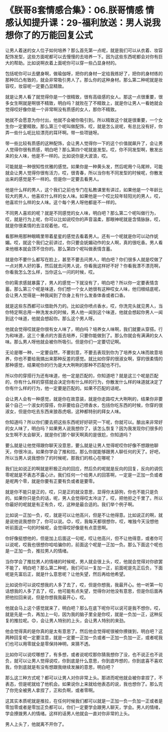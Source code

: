 # 《朕哥8套情感合集》：06.朕哥情感 情感认知提升课：29-福利放送：男人说我想你了的万能回复公式

让男人着迷的女人位子如何培养？那么首先第一点呢，就是我们可以从衣着、妆容配饰发型，这些方面呢都可以去慢慢的去培养一下。因为这些东西呢都会对你有巨大的帮助。比如说啊衣着上面呢你可以穿一些凸显身材的。

包括呢你可以去健身啊，做瑜伽呀，把你的身材一定给我练好了，把你的身材练的那种凹凸有致的，就会非常吸引男人了。那么你的这种身材。那么第二种呢就是妆容哎，妆容呢一定要凸显精致。

就是让男人看了就觉得你是一个很精致，很有高级感的女人。那这一点很重要，很多女生啊就是啊很不精致，明白吗？就败在了不精致上，就是你让男人一看她就会觉得哎好像你是一个非常啊没有质感的女人，那你不精致。

她就不会愿意为你付出，他就不会被你吸引到。所以精致这个就是很重要，一个女生你一定要精致。那么第三个呢叫做配饰，哎，就是怎么说呢，有总比没有好，你弄一些什么呃比较漂亮的耳环啊。带一些项链呀。

带一些比较有质感的这种配饰，会让男人觉得你一下的这个价值就飙升了，会让男人觉得你很有质感，明白吧？那么第四个呢就是发型。哎，你不同发型啊，散发出来的女人味，他是不一样的。比如说你是大波浪，哎。

可能就是一种很知性优雅的感觉。如果你是一种黄头发，然后呢用个马尾辫，可能就会让男人觉得你很有活力，哎，很青春，所以当你有不同发型的时候呢，你散发出来的感觉是不一样的。但是你一定要去看男人。

他是什么样的男人，这个我们之前也专门在私教课里有讲过，如果他是一个年龄比较大的男人，他喜欢什么样的女人味。如果他是一个哎比较年轻阳光的男人，哎，他喜欢什么样的女人味。这个每个男人呀他都是不一样的。

不同男人喜欢的呢？就是不同感觉的女人味，明白吧？那么第二个呢叫做行为，哎，就是行为上呢，你可以比如说哎你的声音温柔，那眼神呢就是含情脉脉，哎，就是你很柔情的去注视着他，哎。

看那种用那种眼睛里带着星星的感觉去看着男人。还有一个呢就是你可以动作妩媚。哎，就这个我们之前讲过，你只要会妩媚动作的女人啊，真的很吃香。男人看来他根本就会顶不住你的。那么第四个呢叫做表情含蓄。

就是你不要什么都写在脸上，甚至不要去问男人，明白吧？你们很多人就是哎做了一点对男人好的事，然后就去问男人说，你看我这样好不好？你看我漂不漂亮啊，你看我怎么怎么样，当你这么一问的时候，哎。

你的需求感就暴露了，男人的感觉一下就没有了，明白吧？所以你一定要表情含蓄。那么第三个呢是味道，你们想一个女人她很有这种哎女人味，他归根结底呢，会让男人觉得是一种我闻到了你身上有什么发香体香或者口香。

就是这些东西都可以借助外力的。比如说你喷点香水，哎，你洗完头就见男人，当你特定啊总用一种洗发水的时候，男人他一闻到这个味道，他就会想起你男人一闻到这个味道，他就会想起你。那么这个男人呀。

他就会觉得哎就是你很有女人味了，明白吗？培养女人味啊，我们就要从穿搭。行为和味道，这三个重点的方面去培养，只要你能做到了。那么你就会有满满的女人味。那么男人呀他就会被你所吸引。但是你们一定要切记啊。

无论是哪一种，一定要自然，不要刻意，不要去表现到你为了培养女人味而故意培养，你也不要给我搞出来那种反差的感觉。就比如你穿的很淑女啊，穿的很柔情的那种感觉，结果呢你的行为是大大咧咧的那种不匹配也不行。

所以你的穿搭行为还有味道，他一定是匹配的，你知道吧？就是这三个呢是匹配的，你有什么样的穿搭就会决定你有什么样的行为，你散发什么样的味道就决定了你有什么样的行为，他一定要是匹配的。如果不匹配的话呢。

会让男人会有一种感觉，就是你在故意装，就是你走路哎大大咧咧的，结果你非要装个自己一个淑女的穿搭，你非要给自己喷香水，包括你吃东西的时候，你穿的很淑女，但是你吃去东西来狼吞虎咽，这种都特别的拜女人味。

你知道吗？所以你们要去把这些东西呢好好研究一下呢，你就可以。酿出来非常好的女人味了，明白吗？如果男人说我想你了，该怎么恢复？因为我发现你们很多的女生啊不太会聊天，就是你们那个聊天啊真的是很尬，你知道吗？

要么就是让他觉得跟你聊天没意思，要么就是让男人觉得呢哎你好像不想跟他聊天，你很冷淡。如果你学会了推和拉。那么你就能够跟男人聊任何的天了。好吧，所以当男人说我想你了的时候呢，那我们的核心在哪呢？

我们比如说正的啊就是积极正向的回应，然后负的呢就是反向的回复，反向的调侃零呢就是不表态不露心计。我们任何一个给男人的回答啊，一定是一正加一负或者是呢两个零，就是你要有正要有负或者是要零。

就是你不能只是正的，哎，只是正的就没意思，显得你太舔狗，你也不能只是负的。如果你只是负的话，呢，男人会觉得哎太冷淡了，哎，把他拒之千里了。所以你最好的呢就是有正有负，哎，这种是最合适的。我们举个例子啊。

比如说一正加一负，哎，就是可以让他高兴，但是不让他得意。比如说正的啊，就是说他说我想你了，你可以说。😊，哎，我每天都很想你，哎，唯独今天没想他听前面这一句的时候呢，会觉得哎好像是有点意思啊。

你好像挺想他的，但是加上后面这一句呢，哎让他高兴，但不让他得意，或者你可以说呢，哎我也很想你哈哈骗你的，前面这个呢是一正加一负。那么下面这个呢也是一正加一负，推拉男人的情绪。

当你学会了推拉男人的情绪的时候呢，男人就会很上头，哎，他就会觉得对你欲罢不能了，明白吧？那么第二种呢，我们可以一复加一正，前面呢是先正后负，下面呢是先富后正，就是什么意思呢？让他失望，然后再给他希望。

比如说你可以说哎想我的人多了去了，哎，但是你想我，我最开心。他一听第一句话想我的人多了去了，哎，他可能有点失望，觉得你对他没有意思，但是你后面再把他拉回来说，但是你想我我最开心，哎。

他就会马上这个感觉就来了，明白吧？那么在底下呢你可以说可是我不想你，哎，就是先是一负，再加上一句，因为我的脑子里全是你哎，就是一负加一正，这种反复的推拉呢。😊，会让男人特别的上头，会让男人特别的来劲。

他会觉得真的是你真的是太有意思了。然后他会觉得呢很被你撩拨到，明白吧？这两种回复呢一定要注意，就是一定要一正加一负或者一正加一负加一正，或者呢我们也可以用零就全是零保持神明，来猜不透。

比如你可以说哎哪想了，有多想，或者说呢哎那你猜我想你了没，也不说正也不说负，就可以让男人觉得说哎，你到底是什么意思，你到底咋想的，你到底喜不喜欢我，你到底就是有没有想跟我继续发展的意思，明白吧？

那么这三种方式呢？都可以让男人对你非常上头。那进而呢他就会被你拿捏了，不表态，但是呢就给了他机会。如果说你上来就给他表态的说，我也想你了。那么完了你完全被男人拿捏了，正和负啊，或者零啊。

这其实本质呢就是推拉，在任何时候我们都可以就是一正加一负一负加一正或者是零加零或者是零加正负都可以，你们一定要学会跟男人聊天，学会。男人的情绪，学会撩拨男人的情绪。这样的话男人他就会一直对你非常的上头。

男人上头了，他就离不开你了。